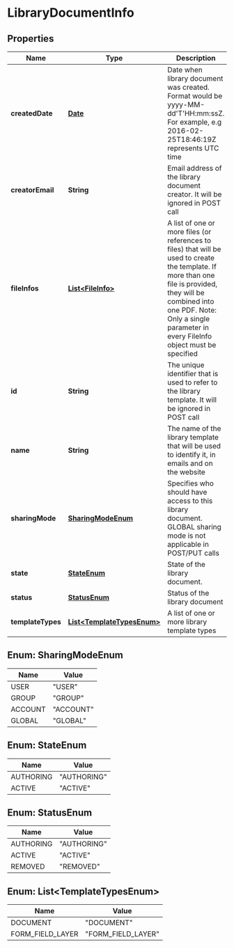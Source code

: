 
# LibraryDocumentInfo

## Properties
Name | Type | Description | Notes
------------ | ------------- | ------------- | -------------
**createdDate** | [**Date**](Date.md) | Date when library document was created. Format would be yyyy-MM-dd&#39;T&#39;HH:mm:ssZ. For example, e.g 2016-02-25T18:46:19Z represents UTC time |  [optional]
**creatorEmail** | **String** | Email address of the library document creator. It will be ignored in POST call |  [optional]
**fileInfos** | [**List&lt;FileInfo&gt;**](FileInfo.md) | A list of one or more files (or references to files) that will be used to create the template. If more than one file is provided, they will be combined into one PDF. Note: Only a single parameter in every FileInfo object must be specified |  [optional]
**id** | **String** | The unique identifier that is used to refer to the library template. It will be ignored in POST call |  [optional]
**name** | **String** | The name of the library template that will be used to identify it, in emails and on the website |  [optional]
**sharingMode** | [**SharingModeEnum**](#SharingModeEnum) | Specifies who should have access to this library document. GLOBAL sharing mode is not applicable in POST/PUT calls |  [optional]
**state** | [**StateEnum**](#StateEnum) | State of the library document. |  [optional]
**status** | [**StatusEnum**](#StatusEnum) | Status of the library document |  [optional]
**templateTypes** | [**List&lt;TemplateTypesEnum&gt;**](#List&lt;TemplateTypesEnum&gt;) | A list of one or more library template types |  [optional]


<a name="SharingModeEnum"></a>
## Enum: SharingModeEnum
Name | Value
---- | -----
USER | &quot;USER&quot;
GROUP | &quot;GROUP&quot;
ACCOUNT | &quot;ACCOUNT&quot;
GLOBAL | &quot;GLOBAL&quot;


<a name="StateEnum"></a>
## Enum: StateEnum
Name | Value
---- | -----
AUTHORING | &quot;AUTHORING&quot;
ACTIVE | &quot;ACTIVE&quot;


<a name="StatusEnum"></a>
## Enum: StatusEnum
Name | Value
---- | -----
AUTHORING | &quot;AUTHORING&quot;
ACTIVE | &quot;ACTIVE&quot;
REMOVED | &quot;REMOVED&quot;


<a name="List<TemplateTypesEnum>"></a>
## Enum: List&lt;TemplateTypesEnum&gt;
Name | Value
---- | -----
DOCUMENT | &quot;DOCUMENT&quot;
FORM_FIELD_LAYER | &quot;FORM_FIELD_LAYER&quot;



